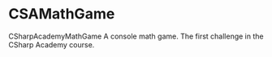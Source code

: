 # CSAMathGame
 CSharpAcademyMathGame
A console math game. The first challenge in the CSharp Academy course.
